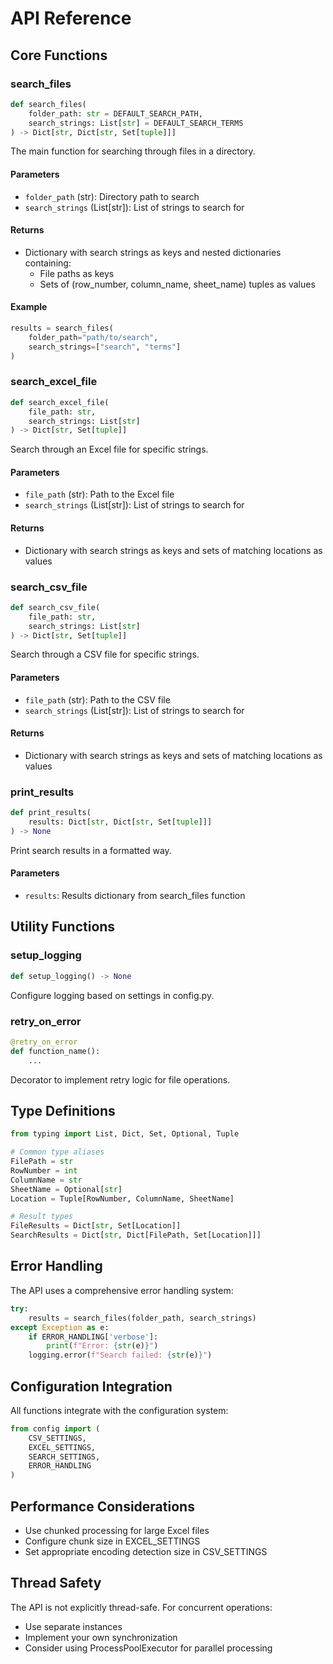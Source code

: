 # API Reference

## Core Functions

### search_files

```python
def search_files(
    folder_path: str = DEFAULT_SEARCH_PATH,
    search_strings: List[str] = DEFAULT_SEARCH_TERMS
) -> Dict[str, Dict[str, Set[tuple]]]
```

The main function for searching through files in a directory.

#### Parameters
- `folder_path` (str): Directory path to search
- `search_strings` (List[str]): List of strings to search for

#### Returns
- Dictionary with search strings as keys and nested dictionaries containing:
    - File paths as keys
    - Sets of (row_number, column_name, sheet_name) tuples as values

#### Example
```python
results = search_files(
    folder_path="path/to/search",
    search_strings=["search", "terms"]
)
```

### search_excel_file

```python
def search_excel_file(
    file_path: str,
    search_strings: List[str]
) -> Dict[str, Set[tuple]]
```

Search through an Excel file for specific strings.

#### Parameters
- `file_path` (str): Path to the Excel file
- `search_strings` (List[str]): List of strings to search for

#### Returns
- Dictionary with search strings as keys and sets of matching locations as values

### search_csv_file

```python
def search_csv_file(
    file_path: str,
    search_strings: List[str]
) -> Dict[str, Set[tuple]]
```

Search through a CSV file for specific strings.

#### Parameters
- `file_path` (str): Path to the CSV file
- `search_strings` (List[str]): List of strings to search for

#### Returns
- Dictionary with search strings as keys and sets of matching locations as values

### print_results

```python
def print_results(
    results: Dict[str, Dict[str, Set[tuple]]]
) -> None
```

Print search results in a formatted way.

#### Parameters
- `results`: Results dictionary from search_files function

## Utility Functions

### setup_logging

```python
def setup_logging() -> None
```

Configure logging based on settings in config.py.

### retry_on_error

```python
@retry_on_error
def function_name():
    ...
```

Decorator to implement retry logic for file operations.

## Type Definitions

```python
from typing import List, Dict, Set, Optional, Tuple

# Common type aliases
FilePath = str
RowNumber = int
ColumnName = str
SheetName = Optional[str]
Location = Tuple[RowNumber, ColumnName, SheetName]

# Result types
FileResults = Dict[str, Set[Location]]
SearchResults = Dict[str, Dict[FilePath, Set[Location]]]
```

## Error Handling

The API uses a comprehensive error handling system:

```python
try:
    results = search_files(folder_path, search_strings)
except Exception as e:
    if ERROR_HANDLING['verbose']:
        print(f"Error: {str(e)}")
    logging.error(f"Search failed: {str(e)}")
```

## Configuration Integration

All functions integrate with the configuration system:

```python
from config import (
    CSV_SETTINGS,
    EXCEL_SETTINGS,
    SEARCH_SETTINGS,
    ERROR_HANDLING
)
```

## Performance Considerations

- Use chunked processing for large Excel files
- Configure chunk size in EXCEL_SETTINGS
- Set appropriate encoding detection size in CSV_SETTINGS

## Thread Safety

The API is not explicitly thread-safe. For concurrent operations:
- Use separate instances
- Implement your own synchronization
- Consider using ProcessPoolExecutor for parallel processing